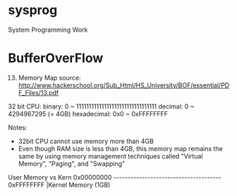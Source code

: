 # sysprog
System Programming Work

# BufferOverFlow

13. Memory Map
source: http://www.hackerschool.org/Sub_Html/HS_University/BOF/essential/PDF_Files/13.pdf

<Memory Range>
  32 bit CPU:
    binary: 0 ~ 11111111111111111111111111111111
    decimal: 0 ~ 4294967295 (= 4GB) 
    hexadecimal: 0x0 ~ 0xFFFFFFFF
  
  Notes:
   - 32bit CPU cannot use memory more than 4GB
   - Even though RAM size is less than 4GB, this memory map remains the same by using memory management techniques called "Virtual Memory", "Paging", and "Swapping"
   
 <Memory Map>
  
 User Memory vs Kern
 0x00000000 -------------------------------------- 0xFFFFFFFF
                                                  |Kernel Memory (1GB)   
   
  
  
